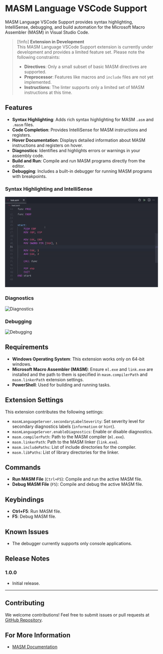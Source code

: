 # MASM Language VSCode Support

MASM Language VSCode Support provides syntax highlighting, IntelliSense, debugging, and build automation for the Microsoft Macro Assembler (MASM) in Visual Studio Code.

> [!info] **Extension in Development**  
> This MASM Language VSCode Support extension is currently under development and provides a limited feature set. Please note the following constraints:  
> - **Directives**: Only a small subset of basic MASM directives are supported.  
> - **Preprocessor**: Features like macros and `include` files are not yet implemented.  
> - **Instructions**: The linter supports only a limited set of MASM instructions at this time.  


## Features

- **Syntax Highlighting**: Adds rich syntax highlighting for MASM `.asm` and `.masm` files.
- **Code Completion**: Provides IntelliSense for MASM instructions and registers.
- **Hover Documentation**: Displays detailed information about MASM instructions and registers on hover.
- **Diagnostics**: Identifies and highlights errors or warnings in your assembly code.
- **Build and Run**: Compile and run MASM programs directly from the editor.
- **Debugging**: Includes a built-in debugger for running MASM programs with breakpoints.


### **Syntax Highlighting and IntelliSense**
![Syntax Highlighting and IntelliSense](/assets/syntax-highlighting-intelliSense.gif)


### **Diagnostics**
![Diagnostics](/assets/diagnostics.gif)


### **Debugging**
![Debugging](/assets/debugging.gif)


## Requirements
- **Windows Operating System**: This extension works only on 64-bit windows.
- **Microsoft Macro Assembler (MASM)**: Ensure `ml.exe` and `link.exe` are installed and the path to them is specified in `masm.compilerPath` and `masm.linkerPath` extension settings.
- **PowerShell**: Used for building and running tasks.

## Extension Settings

This extension contributes the following settings:

- `masmLanguageServer.secondaryLabelSeverity`: Set severity level for secondary diagnostics labels (`information` or `hint`).
- `masmLanguageServer.enableDiagnostics`: Enable or disable diagnostics.
- `masm.compilerPath`: Path to the MASM compiler (`ml.exe`).
- `masm.linkerPath`: Path to the MASM linker (`link.exe`).
- `masm.includePaths`: List of include directories for the compiler.
- `masm.libPaths`: List of library directories for the linker.

## Commands

- **Run MASM File** (`Ctrl+F5`): Compile and run the active MASM file.
- **Debug MASM File** (`F5`): Compile and debug the active MASM file.

## Keybindings

- **Ctrl+F5**: Run MASM file.
- **F5**: Debug MASM file.

## Known Issues

- The debugger currently supports only console applications.

## Release Notes

### 1.0.0

- Initial release.

---

## Contributing

We welcome contributions! Feel free to submit issues or pull requests at [GitHub Repository](https://github.com/gregoryginzburg/vscode-masm).

## For More Information

- [MASM Documentation](https://docs.microsoft.com/en-us/cpp/assembler/masm/)